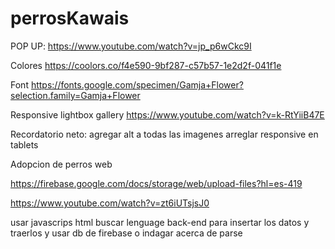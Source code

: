 # perrosKawais


POP UP:
https://www.youtube.com/watch?v=jp_p6wCkc9I

Colores
https://coolors.co/f4e590-9bf287-c57b57-1e2d2f-041f1e

Font
https://fonts.google.com/specimen/Gamja+Flower?selection.family=Gamja+Flower

Responsive lightbox gallery
https://www.youtube.com/watch?v=k-RtYiiB47E

Recordatorio neto:
agregar alt a todas las imagenes
arreglar responsive en tablets




Adopcion de perros web



https://firebase.google.com/docs/storage/web/upload-files?hl=es-419

https://www.youtube.com/watch?v=zt6iUTsjsJ0

usar javascrips html
buscar lenguage back-end para insertar los datos y traerlos
y usar db de firebase o indagar acerca de parse

